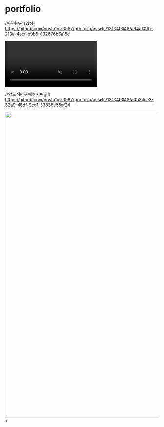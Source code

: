 # portfolio
//탄력충전(영상)<br>
https://github.com/nosta1gia3587/portfolio/assets/131340048/a94a60fb-213a-4eef-b9b5-032676b6a15c

<video src="https://github.com/nosta1gia3587/portfolio/assets/131340048/a94a60fb-213a-4eef-b9b5-032676b6a15c" autoplay muted loop></video>

//압도적인구매후기6(gif)<br>
https://github.com/nosta1gia3587/portfolio/assets/131340048/a0b3dce3-32a9-48df-9cd1-33838e55ef24

<img src="https://github.com/nosta1gia3587/portfolio/assets/131340048/a0b3dce3-32a9-48df-9cd1-33838e55ef24" width="1000px"/>></img>
